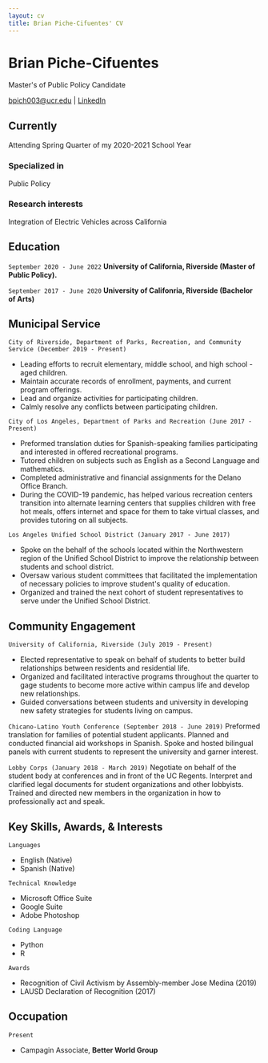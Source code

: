 ```yaml
---
layout: cv
title: Brian Piche-Cifuentes' CV
---
```

# Brian Piche-Cifuentes
Master's of Public Policy Candidate

<div id="webaddress">
<a href="bpich003@ucr.edu">bpich003@ucr.edu</a>
| <a href="www.linkedin.com/in/brian-piche-cifuentes-b55332177">LinkedIn</a>
</div>


## Currently

Attending Spring Quarter of my 2020-2021 School Year

### Specialized in

Public Policy

### Research interests

Integration of Electric Vehicles across California


## Education

`September 2020 - June 2022`
__University of California, Riverside (Master of Public Policy).__

`September 2017 - June 2020`
__University of Califonria, Riverside (Bachelor of Arts)__


## Municipal Service
`City of Riverside, Department of Parks, Recreation, and Community Service (December 2019 - Present)`
- Leading efforts to recruit elementary, middle school, and high school - aged children.
- Maintain accurate records of enrollment, payments, and current program offerings.
- Lead and organize activities for participating children.
- Calmly resolve any conflicts between participating children.

`City of Los Angeles, Department of Parks and Recreation (June 2017 - Present)`
- Preformed translation duties for Spanish-speaking families participating and interested in offered recreational programs.
- Tutored children on subjects such as English as a Second Language and mathematics.
- Completed administrative and financial assignments for the Delano Office Branch.
- During the COVID-19 pandemic, has helped various recreation centers transition into alternate learning centers that supplies children with free hot meals, offers internet and space for them to take virtual classes, and provides tutoring on all subjects.

`Los Angeles Unified School District (January 2017 - June 2017)`
- Spoke on the behalf of the schools located within the Northwestern region of the Unified School District to improve the relationship between students and school district. 
- Oversaw various student committees that facilitated the implementation of necessary policies to improve student's quality of education.
- Organized and trained the next cohort of student representatives to serve under the Unified School District.


## Community Engagement
`University of California, Riverside (July 2019 - Present)`
- Elected representative to speak on behalf of students to better build relationships between residents and residential life.
- Organized and facilitated interactive programs throughout the quarter to gage students to become more active within campus life and develop new relationships.
- Guided conversations between students and university in developing new safety strategies for students living on campus.

`Chicano-Latino Youth Conference (September 2018 - June 2019)`
Preformed translation for families of potential student applicants.
Planned and conducted financial aid workshops in Spanish. 
Spoke and hosted bilingual panels with current students to represent the university and garner interest.

`Lobby Corps (January 2018 - March 2019)`
Negotiate on behalf of the student body at conferences and in front of the UC Regents.
Interpret and clarified legal documents for student organizations and other lobbyists.
Trained and directed new members in the organization in how to professionally act and speak.

## Key Skills, Awards, & Interests

`Languages`
- English (Native)
- Spanish (Native)

`Technical Knowledge`
- Microsoft Office Suite
- Google Suite
- Adobe Photoshop

`Coding Language`
- Python
- R

`Awards`
- Recognition of Civil Activism by Assembly-member Jose Medina (2019) 
- LAUSD Declaration of Recognition (2017)

## Occupation

`Present`
- Campagin Associate, **Better World Group**

